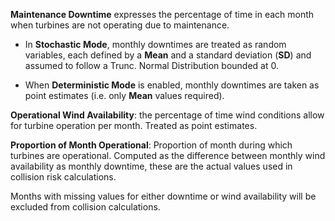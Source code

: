 **Maintenance Downtime** expresses the percentage of time in each month when
turbines are not operating due to maintenance.

- In **Stochastic Mode**, monthly downtimes are treated as random variables,
each defined by a **Mean** and a standard deviation (**SD**) and assumed to
follow a Trunc. Normal Distribution bounded at 0.

- When **Deterministic Mode** is enabled, monthly downtimes are taken
as point estimates (i.e. only **Mean** values required).

**Operational Wind Availability**: the percentage of time wind conditions
allow for turbine operation per month. Treated as point estimates.

**Proportion of Month Operational**: Proportion of month during which turbines
are operational. Computed as the difference between monthly wind availability as
monthly downtime, these are the actual values used in collision risk
calculations.

Months with missing values for either downtime or wind availability will be
excluded from collision calculations.


